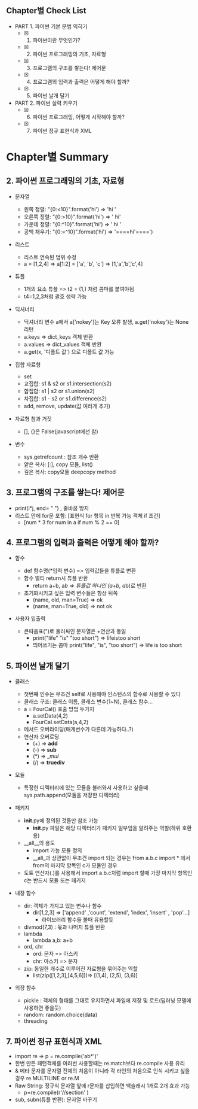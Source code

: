 
## Chapter별 Check List
- PART 1. 파이썬 기본 문법 익히기
   - [x] 1. 파이썬이란 무엇인가?
   - [x] 2. 파이썬 프로그래밍의 기초, 자료형
   - [x] 3. 프로그램의 구조를 쌓는다! 제어문
   - [x] 4. 프로그램의 입력과 출력은 어떻게 해야 할까?
   - [x] 5. 파이썬 날개 달기
- PART 2. 파이썬 실력 키우기
   - [x] 6. 파이썬 프로그래밍, 어떻게 시작해야 할까?
   - [x] 7. 파이썬 정규 표현식과 XML


# Chapter별 Summary
## 2. 파이썬 프로그래밍의 기초, 자료형
-  문자열
   - 왼쪽 정렬: "{0:<10}".format('hi') => 'hi        '
   - 오른쪽 정렬: "{0:>10}".format('hi') => '        hi'
   - 가운데 정렬: "{0:^10}".format('hi') => '    hi    '
   - 공백 채우기: "{0:=^10}".format('hi') => '====hi'====')

- 리스트 
   - 리스트 연속된 범위 수정
   - a = [1,2,4] => a[1:2] = ['a', 'b', 'c'] =>  [1,'a','b','c',4]

- 튜플
   - 1개의 요소 튜플 => t2 = (1,) 처럼 콤마를 붙여야됨
   - t4=1,2,3처럼 괄호 생략 가능

- 딕셔너리
   - 딕셔너리  변수 a에서 a['nokey']는 Key 오류 발생, a.get('nokey')는 None 리턴
   - a.keys => dict_keys 객체 반환
   - a.values => dict_values 객체 반환
   - a.get(x, '디폴트 값') 으로 디폴트 값 가능

- 집합 자료형
   - set
   - 교집합: s1 & s2 or s1.intersection(s2)
   - 합집합: s1 | s2 or s1.union(s2)
   - 차집합: s1 - s2 or s1.difference(s2)
   - add, remove, update(값 여러개 추가)

- 자료형 참과 거짓
   - [], {}은 False(javascript에선 참)

- 변수
   - sys.getrefcount : 참조 개수 반환
   - 얕은 복사: [:], copy 모듈, list()
   - 깊은 복사: copy모듈 deepcopy method


## 3. 프로그램의 구조를 쌓는다! 제어문
- print(i*j, end= " ") , 줄바꿈 방지
- 리스트 안에 for문 포함: [표현식 for 항목 in 반복 가능 객체 if 조건]
   - [num * 3 for num in a if num % 2 == 0]


## 4. 프로그램의 입력과 출력은 어떻게 해야 할까?
- 함수
   - def 함수명(*입력 변수) => 입력값들을 튜플로 변환
   - 함수 멀티 return시 튜플 반환
      - return a+b, a*b => 튜플값 하나인 (a+b, a*b)로 반환 
   - 초기화시키고 싶은 입력 변수들은 항상 뒤쪽
      - (name, old, man=True) => ok
      - (name, man=True, old) => not ok

- 사용자 입출력
   - 큰따옴표(")로 둘러싸인 문자열은 +연산과 동일
      - print("life" "is" "too short") => lifeistoo short
      - 띄어쓰기는 콤마 print("life", "is", "too short") => life is too short

## 5. 파이썬 날개 달기
- 클래스
   - 첫번쨰 인수는 무조건 self로 사용해야 인스턴스의 함수로 사용할 수 있다
   - 클래스 구조: 클래스 이름, 클래스 변수(1~N), 클래스 함수...
   - a = FourCal() 호출 방법 두가지
      - a.setData(4,2) 
      - FourCal.setData(a,4,2)
   - 메서드 오버라이딩(매개변수가 다른데 가능하다..?)
   - 연산자 오버로딩
      - (+) => __add__
      - (-) => __sub__
      - (*) => __mul_
      - (/) => __truediv__

- 모듈 
   - 특정한 디렉터리에 있는 모듈을 불러와서 사용하고 싶을때 sys.path.append(모듈을 저장한 디렉터리)

- 패키지
   - __init__.py에 정의된 것들만 참조 가능
      - __init__.py 파일은 해당 디렉터리가 패키지 일부임을 알려주는 역할(하위 호환용)
   - __all__의 용도 
      - import 가능 모듈 정의
      - __all_과 상관없이 무조건 import 되는 경우는 from a.b.c import * 에서 from의 마지막 항목인 c가 모듈인 경우
   - 도트 연산자(.)를 사용해서 import a.b.c처럼 import 할때 가장 마지막 항목인 c는 반드시 모듈 또는 패키지

- 내장 함수
   - dir: 객체가 가지고 있는 변수나 함수
      - dir[1,2,3] => ['append' ,'count',  'extend', 'index', 'insert' , 'pop'...]
         - 라이브러리 함수들 볼때 유용할듯
   - divmod(7,3) : 몫과 나머지 튜플  반환
   - lambda
      - lambda a,b: a+b
   - ord, chr
      - ord: 문자 => 아스키
      - chr: 아스키 => 문자
   - zip: 동일한 개수로 이루어진 자료형을 묶어주는 역할
      - list(zip([1,2,3],[4,5,6]))=> [(1,4), (2,5), (3,6)]

- 외장 함수
   - pickle : 객체의 형태를 그대로 유지하면서 파일에 저장 및 로드(딥러닝 모델에 사용하면 좋을듯)
   - random: random.choice(data)
   - threading

## 7. 파이썬 정규 표현식과 XML
   - import re => p = re.compile('ab*')'
   - 한번 만든 패턴객체를 여러번 사용할때는 re.match보다 re.compile 사용 유리
   - & 메타 문자를 문자열 전체의 처음이 아니라 각 라인의 처음으로 인식 시키고 싶을 경우 re.MULTILINE or re.M
   - Raw String: 정규식 문자열 앞에 r문자를 삽입하면 백슬래시 1개로 2개 효과 가능
      - p=re.compile(r'//section' )
   - sub, subn(튜플 반환): 문자열 바꾸기
